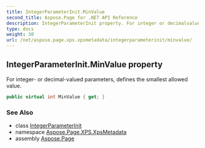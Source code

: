 ```yaml
---
title: IntegerParameterInit.MinValue
second_title: Aspose.Page for .NET API Reference
description: IntegerParameterInit property. For integer or decimalvalued parameters defines the smallest allowed value
type: docs
weight: 30
url: /net/aspose.page.xps.xpsmetadata/integerparameterinit/minvalue/
---
```

## IntegerParameterInit.MinValue property

For integer- or decimal-valued parameters, defines the smallest allowed value.

```csharp
public virtual int MinValue { get; }
```

### See Also

* class [IntegerParameterInit](../)
* namespace [Aspose.Page.XPS.XpsMetadata](../../integerparameterinit/)
* assembly [Aspose.Page](../../../)


